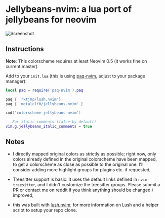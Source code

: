 Jellybeans-nvim: a lua port of jellybeans for neovim
===

![Screenshot](scrot.png)

Instructions
---

**Note**: This colorscheme requires at least Neovim 0.5 (it works fine on current master).

Add to your `init.lua` (this is using
[paq-nvim](https://github.com/savq/paq-nvim), adjust to your package manager):

```lua
local paq = require('paq-nvim').paq

paq { 'rktjmp/lush.nvim'}
paq { 'metalelf0/jellybeans-nvim' }

cmd('colorscheme jellybeans-nvim')

-- For italic comments (false by default)
vim.g.jellybeans_italic_comments = true
```

Notes
---

* I directly mapped original colors as strictly as possible; right now, only
  colors already defined in the original colorscheme have been mapped, to get a
  colorscheme as close as possible to the original one. I'll consider adding
  more highlight groups for plugins etc. if requested;

* Treesitter support is basic: it uses the default links defined in
  `nvim-treesitter`, and I didn't customize the treesitter groups. Please
  submit a PR or contact me on reddit if you think anything should be changed /
  improved;

* this was built with [lush.nvim](http://git.io/lush.nvim); for more
  information on Lush and a helper script to setup your repo clone.
